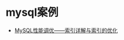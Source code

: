 mysql案例
=========

-  [MySQL性能调优——索引详解与索引的优化](https://blog.csdn.net/zhangliangzi/article/details/51366345)